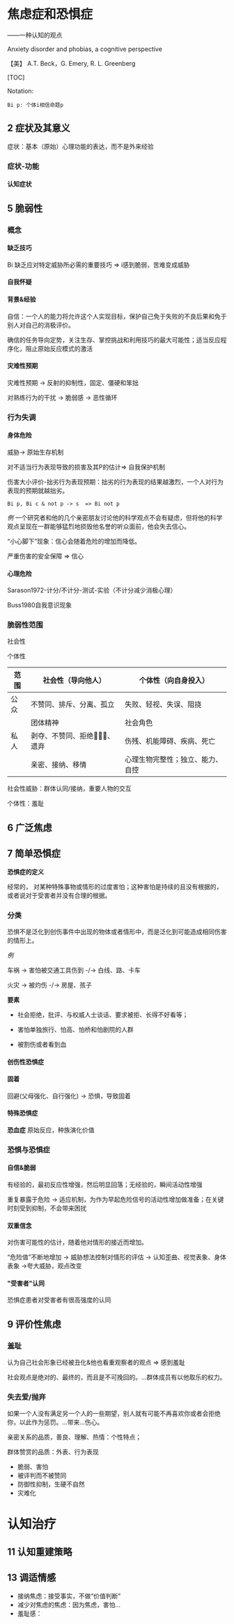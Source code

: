 # 焦虑症和恐惧症

——一种认知的观点

Anxiety disorder and phobias, a cognitive perspective

【美】 A.T. Beck，G. Emery, R. L. Greenberg



[TOC]



Notation:

```
Bi p: 个体i相信命题p
```



## 2 症状及其意义

症状：基本（原始）心理功能的表达，而不是外来经验

### 症状-功能

#### 认知症状



## 5 脆弱性

### 概念

#### 缺乏技巧

Bi 缺乏应对特定威胁所必需的重要技巧 => i感到脆弱，苦难变成威胁

#### 自我怀疑



#### 背景&经验

自信：一个人的能力将允许这个人实现目标，保护自己免于失败的不良后果和免于别人对自己的消极评价。

确信的任务导向定势，关注生存、掌控挑战和利用技巧的最大可能性；适当反应程序化，阻止原始反应模式的激活



#### 灾难性预期

灾难性预期 -> 反射的抑制性，固定、僵硬和笨拙

对熟练行为的干扰 -> 脆弱感 -> 恶性循环



### 行为失调

#### 身体危险

威胁-> 原始生存机制

对不适当行为表现导致的损害及其P的估计=> 自我保护机制

伤害大小评价-拙劣行为表现预期：拙劣的行为表现的结果越激烈，一个人对行为表现的预期就越拙劣。

`Bi p, Bi c & not p -> s  => Bi not p`

*例* 一个研究者和他的几个亲密朋友讨论他的科学观点不会有疑虑，但将他的科学观点呈现在一群能够猛烈地损毁他名誉的听众面前，他会失去信心。



“小心脚下”现象：信心会随着危险的增加而降低。

严重伤害的安全保障 => 信心



#### 心理危险

Sarason1972-计分/不计分-测试-实验（不计分减少消极心理）

Buss1980自我意识现象



### 脆弱性范围

社会性

个体性

| 范围 | 社会性（导向他人）          | 个体性（向自身投入）             |
| ---- | --------------------------- | -------------------------------- |
| 公众 | 不赞同、排斥、分离、孤立    | 失败、轻视、失误、阻挠           |
|      | 团体精神                    | 社会角色                         |
| 私人 | 剥夺、不赞同、拒绝🙅🏻‍♀️、遗弃 | 伤残、机能障碍、疾病、死亡       |
|      | 亲密、接纳、移情            | 心理生物完整性；独立、能力、自控 |



社会性威胁：群体认同/接纳，重要人物的交互

个体性：羞耻



## 6 广泛焦虑





## 7 简单恐惧症

**恐惧症的定义**

经常的， 对某种特殊事物或情形的过度害怕；这种害怕是持续的且没有根据的， 或者说对于受害者并没有合理的根据。



### 分类

恐惧不是泛化到创伤事件中出现的物体或者情形中，而是泛化到可能造成相同伤害的情形上。

*例*

车祸 -> 害怕被交通工具伤到   -/-> 白线、路、卡车

火灾 -> 被灼伤 -/-> 房屋、孩子



**要素**

- 社会拒绝，批评、与权威人士谈话、要求被拒、长得不好看等；

- 害怕单独旅行、怕高、怕桥和怕剧院的人群

- 被割伤或者看到血



#### 创伤性恐惧症



#### 固着

回避(父母强化、自行强化) -> 恐惧，导致固着



#### 特殊恐惧症



**恐血症** 原始反应，种族演化价值



### 恐惧与恐惧症

#### 自信&脆弱

有经验的，最初反应性增强，然后明显回落；无经验的，瞬间活动性增强

重复暴露于危险 -> 适应机制，为作为早起危险信号的活动性增加做准备；在关键时刻受到抑制，不会带来困扰



#### 双重信念

对伤害可能性的估计，随着他对情形的接近而增加。

“危险值”不断地增加 -> 威胁想法控制对情形的评估 -> 认知歪曲、视觉表象、身体表象 ->夸大威胁，观点改变



#### "受害者"认同

恐惧症患者对受害者有很高强度的认同



## 9 评价性焦虑

### 羞耻

认为自己社会形象已经被丑化&他也看重观察者的观点 => 感到羞耻



社会观点是绝对的、最终的，而且是不可挽回的。...群体成员有以他取乐的权力。



### 失去爱/抛弃

如果一个人没有满足另一个人的一些期望，别人就有可能不再喜欢你或者会拒绝你，以此作为惩罚。...带来...伤心。

亲密关系的品质，善良、理解、热情：个性特点；

群体赞赏的品质：外表、行为表现

- 脆弱、害怕
- 被评判而不被赞同
- 防御性抑制，生硬不自然
- 灾难化

# 认知治疗

## 11 认知重建策略


## 13 调适情感

- 接纳焦虑：接受事实，不做“价值判断”
- 减少对焦虑的焦虑：因为焦虑，害怕...
- 羞耻感：